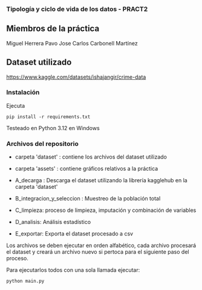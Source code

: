 ### Tipología y ciclo de vida de los datos - PRACT2

## Miembros de la práctica
Miguel Herrera Pavo
Jose Carlos Carbonell Martínez

## Dataset utilizado
https://www.kaggle.com/datasets/ishajangir/crime-data

### Instalación

Ejecuta
```
pip install -r requirements.txt
```

Testeado en Python 3.12 en Windows

### Archivos del repositorio

- carpeta 'dataset' : contiene los archivos del dataset utilizado
- carpeta 'assets' : contiene gráficos relativos a la práctica

- A_decarga : Descarga el dataset utilizando la librería kagglehub en la carpeta 'dataset'
- B_integracion_y_seleccion : Muestreo de la población total
- C_limpieza: proceso de limpieza, imputación y combinación de variables
- D_analisis: Análisis estadístico
- E_exportar: Exporta el dataset procesado a csv

Los archivos se deben ejecutar en orden alfabético, cada archivo procesará el dataset y creará un archivo nuevo si pertoca para el siguiente paso del proceso.

Para ejecutarlos todos con una sola llamada ejecutar:
```
python main.py
```